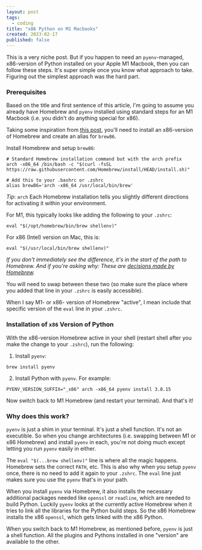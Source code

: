 ```yaml
---
layout: post
tags:
  - coding
title: "x86 Python on M1 Macbooks"
created: 2023-02-17
published: false
---
```

This is a very niche post. But if you happen to need an `pyenv`-managed, x86-version of Python installed on your Apple M1 Macbook, then you can follow these steps. It's super simple once you know what approach to take. Figuring out the simplest approach was the hard part.

### Prerequisites

Based on the title and first sentence of this article, I'm going to assume you already have Homebrew and `pyenv` installed using standard steps for an M1 Macbook (i.e. you didn't do anything special for x86).

Taking some inspiration from [this post](https://towardsdatascience.com/how-to-use-manage-multiple-python-versions-on-an-apple-silicon-m1-mac-d69ee6ed0250), you'll need to install an x86-version of Homebrew and create an alias for `brew86`.

Install Homebrew and setup `brew86`:

```shell
# Standard Homebrew installation command but with the arch prefix
arch -x86_64 /bin/bash -c "$(curl -fsSL https://raw.githubusercontent.com/Homebrew/install/HEAD/install.sh)"

# Add this to your .bashrc or .zshrc
alias brew86='arch -x86_64 /usr/local/bin/brew'
```

*Tip*: `arch`
Each Homebrew installation tells you slightly different directions for activating it within your environment.

For M1, this typically looks like adding the following to your `.zshrc`:

```
eval "$(/opt/homebrew/bin/brew shellenv)"
```

For x86 (Intel) version on Mac, this is:

```
eval "$(/usr/local/bin/brew shellenv)"
```

*If you don't immediately see the difference, it's in the start of the path to Homebrew. And if you're asking why: These are [decisions made by Homebrew](https://docs.brew.sh/Installation).*

You will need to swap between these two (so make sure the place where you added that line in your `.zshrc` is easily accessible).

When I say M1- or x86- version of Homebrew "active", I mean include that specific version of the `eval` line in your `.zshrc`.

### Installation of `x86` Version of Python

With the x86-version Homebrew active in your shell (restart shell after you make the change to your `.zshrc`), run the following:

1. Install `pyenv`:

```
brew install pyenv
```

2. Install Python with `pyenv`. For example:

```
PYENV_VERSION_SUFFIX="_x86" arch -x86_64 pyenv install 3.8.15
```

Now switch back to M1 Homebrew (and restart your terminal). And that's it!

### Why does this work?

`pyenv` is just a shim in your terminal. It's just a shell function. It's not an executible. So when you change architectures (i.e. swapping between M1 or x86 Homebrew) and install `pyenv` in each, you're not doing much except letting you run `pyenv` easily in either.

The `eval "$(...brew shellenv)"` line is where all the magic happens. Homebrew sets the correct `PATH`, etc. This is also why when you setup `pyenv` once, there is no need to add it again to your `.zshrc`. The `eval` line just makes sure you use the `pyenv` that's in your path.

When you install `pyenv` via Homebrew, it also installs the necessary additional packages needed like `openssl` or `readline`, which are needed to build Python. Luckily `pyenv` looks at the currently active Homebrew when it tries to link all the libraries for the Python build steps. So the x86 Homebrew installs the x86 `openssl`, which gets linked with the x86 Python.

When you switch back to M1 Homebrew, as mentioned before, `pyenv` is just a shell function. All the plugins and Pythons installed in one "version" are available to the other.

